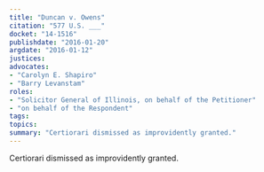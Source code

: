 ```yaml
---
title: "Duncan v. Owens"
citation: "577 U.S. ___"
docket: "14-1516"
publishdate: "2016-01-20"
argdate: "2016-01-12"
justices:
advocates:
- "Carolyn E. Shapiro"
- "Barry Levanstam"
roles:
- "Solicitor General of Illinois, on behalf of the Petitioner"
- "on behalf of the Respondent"
tags:
topics:
summary: "Certiorari dismissed as improvidently granted."
---
```

Certiorari dismissed as improvidently granted.

